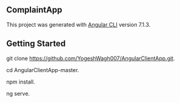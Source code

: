 ## ComplaintApp
This project was generated with [Angular CLI](https://github.com/angular/angular-cli) version 7.1.3.

## Getting Started
git clone https://github.com/YogeshWagh007/AngularClientApp.git.

cd AngularClientApp-master.

npm install.

ng serve.